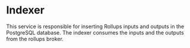 # Indexer

This service is responsible for inserting Rollups inputs and outputs in the PostgreSQL database.
The indexer consumes the inputs and the outputs from the rollups broker.
